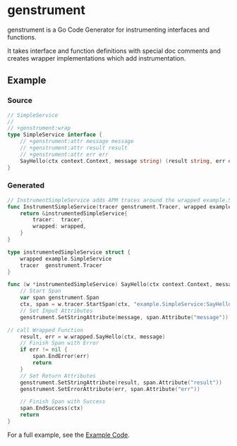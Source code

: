 # genstrument

genstrument is a Go Code Generator for instrumenting interfaces and functions.

It takes interface and function definitions with special doc comments and creates wrapper implementations
which add instrumentation.

## Example

### Source

```go
// SimpleService
//
// +genstrument:wrap
type SimpleService interface {
    // +genstrument:attr message message
    // +genstrument:attr result result
    // +genstrument:attr err err
    SayHello(ctx context.Context, message string) (result string, err error)
}
```

### Generated

```go
// InstrumentSimpleService adds APM traces around the wrapped example.SimpleService using the provided tracer.
func InstrumentSimpleService(tracer genstrument.Tracer, wrapped example.SimpleService) example.SimpleService {
	return &instrumentedSimpleService{
		tracer:  tracer,
		wrapped: wrapped,
	}
}

type instrumentedSimpleService struct {
	wrapped example.SimpleService
	tracer  genstrument.Tracer
}

func (w *instrumentedSimpleService) SayHello(ctx context.Context, message string) (result string, err error) {
	// Start Span
	var span genstrument.Span
	ctx, span = w.tracer.StartSpan(ctx, "example.SimpleService:SayHello")
	// Set Input Attributes
	genstrument.SetStringAttribute(message, span.Attribute("message"))

// call Wrapped Function
	result, err = w.wrapped.SayHello(ctx, message)
	// Finish Span with Error
	if err != nil {
		span.EndError(err)
		return
	}
	// Set Return Attributes
	genstrument.SetStringAttribute(result, span.Attribute("result"))
	genstrument.SetErrorAttribute(err, span.Attribute("err"))

	// Finish Span with Success
	span.EndSuccess(ctx)
	return
}
```

For a full example, see the [Example Code](./example).
